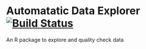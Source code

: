 # Automatatic Data Explorer  [![Build Status](https://travis-ci.org/elastacloud/automatic-data-explorer.svg?branch=master)](https://travis-ci.org/elastacloud/automatic-data-explorer)

An R package to explore and quality check data

